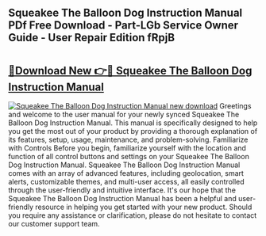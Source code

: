 ## Squeakee The Balloon Dog Instruction Manual PDf Free Download - Part-LGb Service Owner Guide - User Repair Edition fRpjB

# <h2><a href="http://cf15481.oget.top/?id=Squeakee+The+Balloon+Dog+Instruction+Manual">🔗Download New 👉🔴 Squeakee The Balloon Dog Instruction Manual</a></h2>

[![Squeakee The Balloon Dog Instruction Manual new download](https://i.imgur.com/5g1atiW.png)](http://cf15481.oget.top/?id=Squeakee+The+Balloon+Dog+Instruction+Manual)
Greetings and welcome to the user manual for your newly synced Squeakee The Balloon Dog Instruction Manual. This manual is specifically designed to help you get the most out of your product by providing a thorough explanation of its features, setup, usage, maintenance, and problem-solving. Familiarize with Controls Before you begin, familiarize yourself with the location and function of all control buttons and settings on your Squeakee The Balloon Dog Instruction Manual. Squeakee The Balloon Dog Instruction Manual comes with an array of advanced features, including geolocation, smart alerts, customizable themes, and multi-user access, all easily controlled through the user-friendly and intuitive interface. It's our hope that the Squeakee The Balloon Dog Instruction Manual has been a helpful and user-friendly resource in helping you get started with your new product. Should you require any assistance or clarification, please do not hesitate to contact our customer support team.
